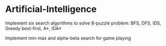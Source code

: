 # Artificial-Intelligence
Implement six search algorithms to solve 8-puzzle problem: BFS, DFS, IDS, Greedy best-first, A*, IDA*

Implement min-max and alpha-beta search for game playing
